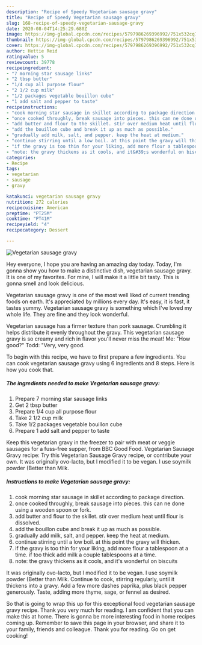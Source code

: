 ```yaml
---
description: "Recipe of Speedy Vegetarian sausage gravy"
title: "Recipe of Speedy Vegetarian sausage gravy"
slug: 168-recipe-of-speedy-vegetarian-sausage-gravy
date: 2020-08-04T14:25:29.680Z
image: https://img-global.cpcdn.com/recipes/5797986269396992/751x532cq70/vegetarian-sausage-gravy-recipe-main-photo.jpg
thumbnail: https://img-global.cpcdn.com/recipes/5797986269396992/751x532cq70/vegetarian-sausage-gravy-recipe-main-photo.jpg
cover: https://img-global.cpcdn.com/recipes/5797986269396992/751x532cq70/vegetarian-sausage-gravy-recipe-main-photo.jpg
author: Hettie Reid
ratingvalue: 5
reviewcount: 39778
recipeingredient:
- "7 morning star sausage links"
- "2 tbsp butter"
- "1/4 cup all purpose flour"
- "2 1/2 cup milk"
- "1/2 packages vegetable bouillon cube"
- "1 add salt and pepper to taste"
recipeinstructions:
- "cook morning star sausage in skillet according to package direction."
- "once cooked throughly, break sausage into pieces. this can ne done using a wooden spoon or fork."
- "add butter and flour to the skillet. stir over medium heat until flour is dissolved."
- "add the bouillon cube and break it up as much as possible."
- "gradually add milk, salt, and pepper. keep the heat at medium."
- "continue stirring until a low boil. at this point the gravy will thicken."
- "if the gravy is too thin for your liking, add more flour a tablespoon at a time. if too thick add milk a couple tablespoons at a time."
- "note: the gravy thickens as it cools, and it&#39;s wonderful on biscuits"
categories:
- Recipe
tags:
- vegetarian
- sausage
- gravy

katakunci: vegetarian sausage gravy 
nutrition: 272 calories
recipecuisine: American
preptime: "PT25M"
cooktime: "PT41M"
recipeyield: "4"
recipecategory: Dessert

---
```



![Vegetarian sausage gravy](https://img-global.cpcdn.com/recipes/5797986269396992/751x532cq70/vegetarian-sausage-gravy-recipe-main-photo.jpg)

Hey everyone, I hope you are having an amazing day today. Today, I'm gonna show you how to make a distinctive dish, vegetarian sausage gravy. It is one of my favorites. For mine, I will make it a little bit tasty. This is gonna smell and look delicious.

Vegetarian sausage gravy is one of the most well liked of current trending foods on earth. It's appreciated by millions every day. It's easy, it is fast, it tastes yummy. Vegetarian sausage gravy is something which I've loved my whole life. They are fine and they look wonderful.

Vegetarian sausage has a firmer texture than pork sausage. Crumbling it helps distribute it evenly throughout the gravy. This vegetarian sausage gravy is so creamy and rich in flavor you&#39;ll never miss the meat! Me: &#34;How good?&#34; Todd: &#34;Very, very good.


To begin with this recipe, we have to first prepare a few ingredients. You can cook vegetarian sausage gravy using 6 ingredients and 8 steps. Here is how you cook that.

<!--inarticleads1-->

##### The ingredients needed to make Vegetarian sausage gravy:

1. Prepare 7 morning star sausage links
1. Get 2 tbsp butter
1. Prepare 1/4 cup all purpose flour
1. Take 2 1/2 cup milk
1. Take 1/2 packages vegetable bouillon cube
1. Prepare 1 add salt and pepper to taste


Keep this vegetarian gravy in the freezer to pair with meat or veggie sausages for a fuss-free supper, from BBC Good Food. Vegetarian Sausage Gravy recipe: Try this Vegetarian Sausage Gravy recipe, or contribute your own. It was originally ovo-lacto, but I modified it to be vegan. I use soymilk powder (Better than Milk. 

<!--inarticleads2-->

##### Instructions to make Vegetarian sausage gravy:

1. cook morning star sausage in skillet according to package direction.
1. once cooked throughly, break sausage into pieces. this can ne done using a wooden spoon or fork.
1. add butter and flour to the skillet. stir over medium heat until flour is dissolved.
1. add the bouillon cube and break it up as much as possible.
1. gradually add milk, salt, and pepper. keep the heat at medium.
1. continue stirring until a low boil. at this point the gravy will thicken.
1. if the gravy is too thin for your liking, add more flour a tablespoon at a time. if too thick add milk a couple tablespoons at a time.
1. note: the gravy thickens as it cools, and it&#39;s wonderful on biscuits


It was originally ovo-lacto, but I modified it to be vegan. I use soymilk powder (Better than Milk. Continue to cook, stirring regularly, until it thickens into a gravy. Add a few more dashes paprika, plus black pepper generously. Taste, adding more thyme, sage, or fennel as desired. 

So that is going to wrap this up for this exceptional food vegetarian sausage gravy recipe. Thank you very much for reading. I am confident that you can make this at home. There is gonna be more interesting food in home recipes coming up. Remember to save this page in your browser, and share it to your family, friends and colleague. Thank you for reading. Go on get cooking!
